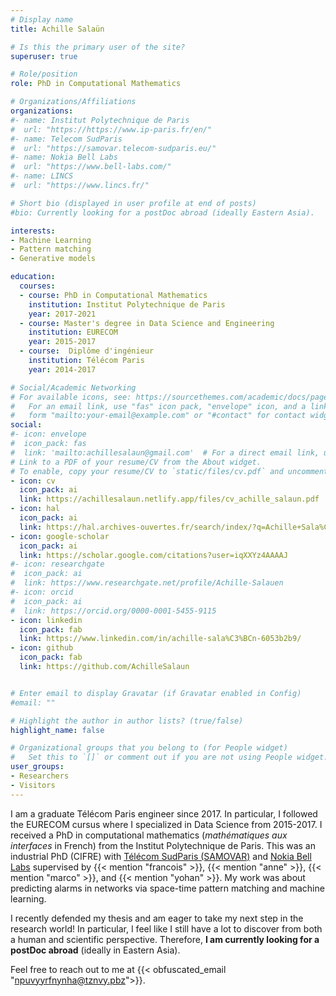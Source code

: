 ```yaml
---
# Display name
title: Achille Salaün

# Is this the primary user of the site?
superuser: true

# Role/position
role: PhD in Computational Mathematics

# Organizations/Affiliations
organizations:
#- name: Institut Polytechnique de Paris
#  url: "https://https://www.ip-paris.fr/en/"
#- name: Telecom SudParis
#  url: "https://samovar.telecom-sudparis.eu/"
#- name: Nokia Bell Labs
#  url: "https://www.bell-labs.com/"
#- name: LINCS
#  url: "https://www.lincs.fr/"

# Short bio (displayed in user profile at end of posts)
#bio: Currently looking for a postDoc abroad (ideally Eastern Asia).

interests:
- Machine Learning
- Pattern matching
- Generative models

education:
  courses:
  - course: PhD in Computational Mathematics
    institution: Institut Polytechnique de Paris
    year: 2017-2021
  - course: Master's degree in Data Science and Engineering
    institution: EURECOM
    year: 2015-2017
  - course:  Diplôme d'ingénieur
    institution: Télécom Paris
    year: 2014-2017

# Social/Academic Networking
# For available icons, see: https://sourcethemes.com/academic/docs/page-builder/#icons
#   For an email link, use "fas" icon pack, "envelope" icon, and a link in the
#   form "mailto:your-email@example.com" or "#contact" for contact widget.
social:
#- icon: envelope
#  icon_pack: fas
#  link: 'mailto:achillesalaun@gmail.com'  # For a direct email link, use "mailto:test@example.org".
# Link to a PDF of your resume/CV from the About widget.
# To enable, copy your resume/CV to `static/files/cv.pdf` and uncomment the lines below.
- icon: cv
  icon_pack: ai
  link: https://achillesalaun.netlify.app/files/cv_achille_salaun.pdf
- icon: hal
  icon_pack: ai
  link: https://hal.archives-ouvertes.fr/search/index/?q=Achille+Sala%C3%BCn&authIdHal_s=achille-salaun
- icon: google-scholar
  icon_pack: ai
  link: https://scholar.google.com/citations?user=iqXXYz4AAAAJ
#- icon: researchgate
#  icon_pack: ai
#  link: https://www.researchgate.net/profile/Achille-Salauen
#- icon: orcid
#  icon_pack: ai
#  link: https://orcid.org/0000-0001-5455-9115
- icon: linkedin
  icon_pack: fab
  link: https://www.linkedin.com/in/achille-sala%C3%BCn-6053b2b9/
- icon: github
  icon_pack: fab
  link: https://github.com/AchilleSalaun


# Enter email to display Gravatar (if Gravatar enabled in Config)
#email: ""

# Highlight the author in author lists? (true/false)
highlight_name: false

# Organizational groups that you belong to (for People widget)
#   Set this to `[]` or comment out if you are not using People widget.
user_groups:
- Researchers
- Visitors
---
```


I am a graduate Télécom Paris engineer since 2017.
In particular, I followed the EURECOM cursus where I specialized in Data Science from 2015-2017.
I received a PhD in computational mathematics (_mathématiques aux interfaces_ in French) from the Institut Polytechnique de Paris.
This was an industrial PhD (CIFRE) with [Télécom SudParis (SAMOVAR)](https://samovar.telecom-sudparis.eu/) and [Nokia Bell Labs](https://www.bell-labs.com/) supervised by {{< mention "francois" >}}, {{< mention "anne" >}}, {{< mention "marco" >}}, and {{< mention "yohan" >}}.
My work was about predicting alarms in networks via space-time pattern matching
and machine learning.

I recently defended my thesis and am eager to take my next step in the research world!
In particular, I feel like I still have a lot to discover from both a human and scientific perspective.
Therefore, **I am currently looking for a postDoc abroad** (ideally in Eastern Asia).

Feel free to reach out to me at {{< obfuscated_email "npuvyyrfnynha@tznvy.pbz">}}.
